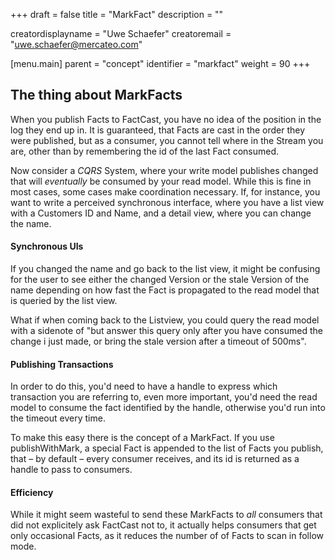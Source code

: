 +++
draft = false
title = "MarkFact"
description = ""

creatordisplayname = "Uwe Schaefer"
creatoremail = "uwe.schaefer@mercateo.com"

[menu.main]
parent = "concept"
identifier = "markfact"
weight = 90
+++

## The thing about MarkFacts

When you publish Facts to FactCast, you have no idea of the position in the log they end up in. It is guaranteed, that Facts are cast in the order they were published, but as a consumer, you cannot tell where in the Stream you are, other than by remembering the id of the last Fact consumed.

Now consider a *CQRS* System, where your write model publishes changed that will *eventually* be consumed by your read model. While this is fine in most cases, some cases make coordination necessary. If, for instance, you want to write a perceived synchronous interface, where you have a list view with a Customers ID and Name, and a detail view, where you can change the name.

#### Synchronous UIs

If you changed the name and go back to the list view, it might be confusing for the user to see either the changed Version or the stale Version of the name depending on how fast the Fact is propagated to the read model that is queried by the list view.

What if when coming back to the Listview, you could query the read model with a sidenote of "but answer this query only after you have consumed the change i just made, or bring the stale version after a timeout of 500ms".

#### Publishing Transactions

In order to do this, you'd need to have a handle to express which transaction you are referring to, even more important, you'd need the read model to consume the fact identified by the handle, otherwise you'd run into the timeout every time.

To make this easy there is the concept of a MarkFact. If you use publishWithMark, a special Fact is appended to the list of Facts you publish, that – by default – every consumer receives, and its id is returned as a handle to pass to consumers.

#### Efficiency

While it might seem wasteful to send these MarkFacts to *all* consumers that did not explicitely ask FactCast not to, it actually helps consumers that get only occasional Facts, as it reduces the number of of Facts to scan in follow mode.
